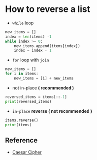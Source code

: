 # How to reverse a list

- `while` loop

```python
new_items = []
index = len(items) -1
while index >= 0:
    new_items.append(items[index])
    index = index - 1
```

- `for` loop with `join`

```python
new_items = []
for i in items:
	new_items = [i] + new_items
```

- not in-place **( recommended )**

```python
reversed_items = items[::-1]
print(reversed_items)
```

- `in-place` **reverse  ( not recommended )**

```python
items.reverse()
print(items)
```

## Reference

- [Caesar Cipher](https://cryptii.com/pipes/caesar-cipher)